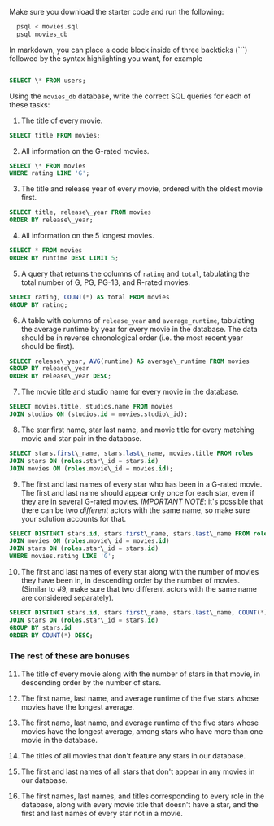 Make sure you download the starter code and run the following:

```sh
  psql < movies.sql
  psql movies_db
```

In markdown, you can place a code block inside of three backticks (```) followed by the syntax highlighting you want, for example
```sql

SELECT \* FROM users;

```
Using the `movies_db` database, write the correct SQL queries for each of these tasks:
1.  The title of every movie.
```sql
SELECT title FROM movies;
```
2.  All information on the G-rated movies.

```sql
SELECT \* FROM movies
WHERE rating LIKE 'G';
```

3.  The title and release year of every movie, ordered with the
    oldest movie first.

```sql
SELECT title, release\_year FROM movies
ORDER BY release\_year;
```

4.  All information on the 5 longest movies.

```sql
SELECT * FROM movies
ORDER BY runtime DESC LIMIT 5;
```

5.  A query that returns the columns of `rating` and `total`, tabulating the
    total number of G, PG, PG-13, and R-rated movies.

```sql
SELECT rating, COUNT(*) AS total FROM movies
GROUP BY rating;
```

6.  A table with columns of `release_year` and `average_runtime`,
    tabulating the average runtime by year for every movie in the database. The data should be in reverse chronological order (i.e. the most recent year should be first).

```sql
SELECT release\_year, AVG(runtime) AS average\_runtime FROM movies
GROUP BY release\_year
ORDER BY release\_year DESC;
```


7.  The movie title and studio name for every movie in the
    database.

```sql
SELECT movies.title, studios.name FROM movies
JOIN studios ON (studios.id = movies.studio\_id);
```


8.  The star first name, star last name, and movie title for every
    matching movie and star pair in the database.

```sql
SELECT stars.first\_name, stars.last\_name, movies.title FROM roles
JOIN stars ON (roles.star\_id = stars.id)
JOIN movies ON (roles.movie\_id = movies.id);
```

9.  The first and last names of every star who has been in a G-rated movie. The first and last name should appear only once for each star, even if they are in several G-rated movies. *IMPORTANT NOTE*: it's possible that there can be two *different* actors with the same name, so make sure your solution accounts for that.

```sql
SELECT DISTINCT stars.id, stars.first\_name, stars.last\_name FROM roles
JOIN movies ON (roles.movie\_id = movies.id)
JOIN stars ON (roles.star\_id = stars.id)
WHERE movies.rating LIKE 'G';
```


10. The first and last names of every star along with the number
    of movies they have been in, in descending order by the number of movies. (Similar to #9, make sure
    that two different actors with the same name are considered separately).

```sql
SELECT DISTINCT stars.id, stars.first\_name, stars.last\_name, COUNT(*) FROM roles
JOIN stars ON (roles.star\_id = stars.id)
GROUP BY stars.id
ORDER BY COUNT(*) DESC;
```


### The rest of these are bonuses

11. The title of every movie along with the number of stars in
    that movie, in descending order by the number of stars.

12. The first name, last name, and average runtime of the five
    stars whose movies have the longest average.

13. The first name, last name, and average runtime of the five
    stars whose movies have the longest average, among stars who have more than one movie in the database.

14. The titles of all movies that don't feature any stars in our
    database.

15. The first and last names of all stars that don't appear in any movies in our database.

16. The first names, last names, and titles corresponding to every
    role in the database, along with every movie title that doesn't have a star, and the first and last names of every star not in a movie.